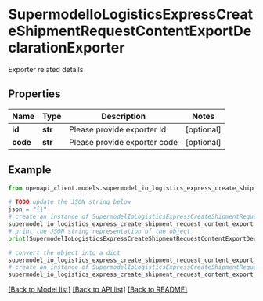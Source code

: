 # SupermodelIoLogisticsExpressCreateShipmentRequestContentExportDeclarationExporter

Exporter related details

## Properties

Name | Type | Description | Notes
------------ | ------------- | ------------- | -------------
**id** | **str** | Please provide exporter Id | [optional] 
**code** | **str** | Please provide exporter code | [optional] 

## Example

```python
from openapi_client.models.supermodel_io_logistics_express_create_shipment_request_content_export_declaration_exporter import SupermodelIoLogisticsExpressCreateShipmentRequestContentExportDeclarationExporter

# TODO update the JSON string below
json = "{}"
# create an instance of SupermodelIoLogisticsExpressCreateShipmentRequestContentExportDeclarationExporter from a JSON string
supermodel_io_logistics_express_create_shipment_request_content_export_declaration_exporter_instance = SupermodelIoLogisticsExpressCreateShipmentRequestContentExportDeclarationExporter.from_json(json)
# print the JSON string representation of the object
print(SupermodelIoLogisticsExpressCreateShipmentRequestContentExportDeclarationExporter.to_json())

# convert the object into a dict
supermodel_io_logistics_express_create_shipment_request_content_export_declaration_exporter_dict = supermodel_io_logistics_express_create_shipment_request_content_export_declaration_exporter_instance.to_dict()
# create an instance of SupermodelIoLogisticsExpressCreateShipmentRequestContentExportDeclarationExporter from a dict
supermodel_io_logistics_express_create_shipment_request_content_export_declaration_exporter_from_dict = SupermodelIoLogisticsExpressCreateShipmentRequestContentExportDeclarationExporter.from_dict(supermodel_io_logistics_express_create_shipment_request_content_export_declaration_exporter_dict)
```
[[Back to Model list]](../README.md#documentation-for-models) [[Back to API list]](../README.md#documentation-for-api-endpoints) [[Back to README]](../README.md)


